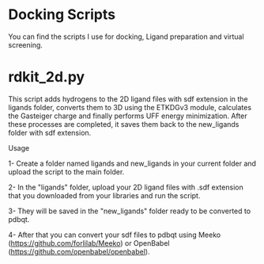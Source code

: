# Docking Scripts
You can find the scripts I use for docking, Ligand preparation and virtual screening.

# rdkit_2d.py

This script adds hydrogens to the 2D ligand files with sdf extension in the ligands folder, converts them to 3D using the ETKDGv3 module, calculates the Gasteiger charge and finally performs UFF energy minimization. After these processes are completed, it saves them back to the new_ligands folder with sdf extension.

Usage

1- Create a folder named ligands and new_ligands in your current folder and upload the script to the main folder. 

2- In the "ligands" folder, upload your 2D ligand files with .sdf extension that you downloaded from your libraries and run the script.

3- They will be saved in the "new_ligands" folder ready to be converted to pdbqt. 

4- After that you can convert your sdf files to pdbqt using Meeko (https://github.com/forlilab/Meeko) or OpenBabel (https://github.com/openbabel/openbabel).
